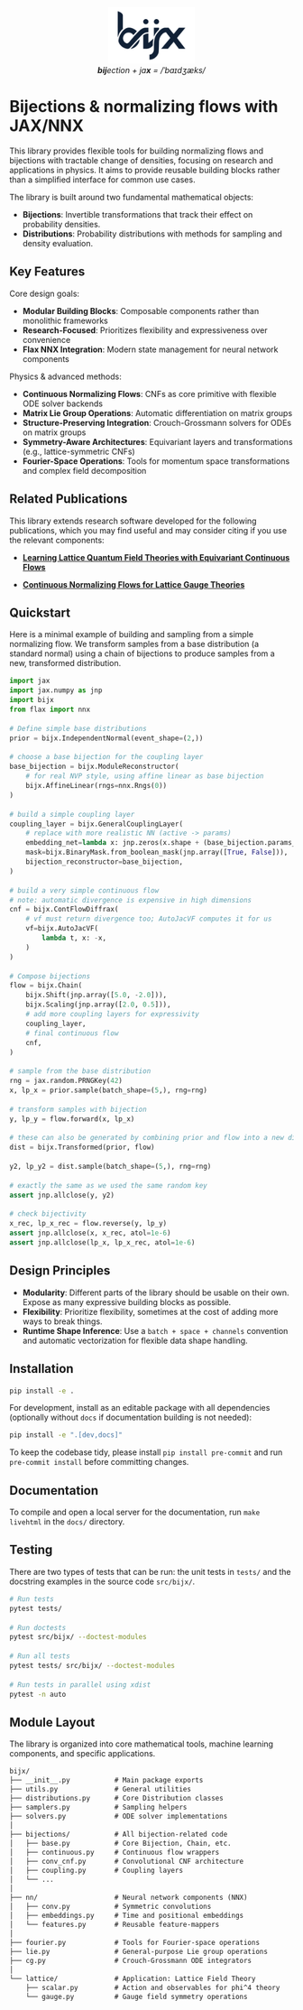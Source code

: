 <p align="center">
    <img src="docs/source/_static/icons/bijx.svg" alt="bijx logo" height="100">
    <br>
    <em><b>bij</b>ection + ja<b>x</b> = /ˈbaɪdʒæks/</em>
</p>

# Bijections & normalizing flows with JAX/NNX

This library provides flexible tools for building normalizing flows and bijections with tractable change of densities, focusing on research and applications in physics. It aims to provide reusable building blocks rather than a simplified interface for common use cases.

The library is built around two fundamental mathematical objects:

- **Bijections**: Invertible transformations that track their effect on probability densities.
- **Distributions**: Probability distributions with methods for sampling and density evaluation.

## Key Features

Core design goals:
- **Modular Building Blocks**: Composable components rather than monolithic frameworks
- **Research-Focused**: Prioritizes flexibility and expressiveness over convenience
- **Flax NNX Integration**: Modern state management for neural network components

Physics & advanced methods:
- **Continuous Normalizing Flows**: CNFs as core primitive with flexible ODE solver backends
- **Matrix Lie Group Operations**: Automatic differentiation on matrix groups
- **Structure-Preserving Integration**: Crouch-Grossmann solvers for ODEs on matrix groups
- **Symmetry-Aware Architectures**: Equivariant layers and transformations (e.g., lattice-symmetric CNFs)
- **Fourier-Space Operations**: Tools for momentum space transformations and complex field decomposition

## Related Publications

This library extends research software developed for the following publications, which you may find useful and may consider citing if you use the relevant components:

- **[Learning Lattice Quantum Field Theories with Equivariant Continuous Flows](https://arxiv.org/abs/2207.00283)**

- **[Continuous Normalizing Flows for Lattice Gauge Theories](https://arxiv.org/abs/2410.13161)**

## Quickstart

Here is a minimal example of building and sampling from a simple normalizing flow. We transform samples from a base distribution (a standard normal) using a chain of bijections to produce samples from a new, transformed distribution.

```python
import jax
import jax.numpy as jnp
import bijx
from flax import nnx

# Define simple base distributions
prior = bijx.IndependentNormal(event_shape=(2,))

# choose a base bijection for the coupling layer
base_bijection = bijx.ModuleReconstructor(
    # for real NVP style, using affine linear as base bijection
    bijx.AffineLinear(rngs=nnx.Rngs(0))
)

# build a simple coupling layer
coupling_layer = bijx.GeneralCouplingLayer(
    # replace with more realistic NN (active -> params)
    embedding_net=lambda x: jnp.zeros(x.shape + (base_bijection.params_total_size,)),
    mask=bijx.BinaryMask.from_boolean_mask(jnp.array([True, False])),
    bijection_reconstructor=base_bijection,
)

# build a very simple continuous flow
# note: automatic divergence is expensive in high dimensions
cnf = bijx.ContFlowDiffrax(
    # vf must return divergence too; AutoJacVF computes it for us
    vf=bijx.AutoJacVF(
        lambda t, x: -x,
    )
)

# Compose bijections
flow = bijx.Chain(
    bijx.Shift(jnp.array([5.0, -2.0])),
    bijx.Scaling(jnp.array([2.0, 0.5])),
    # add more coupling layers for expressivity
    coupling_layer,
    # final continuous flow
    cnf,
)

# sample from the base distribution
rng = jax.random.PRNGKey(42)
x, lp_x = prior.sample(batch_shape=(5,), rng=rng)

# transform samples with bijection
y, lp_y = flow.forward(x, lp_x)

# these can also be generated by combining prior and flow into a new distribution
dist = bijx.Transformed(prior, flow)

y2, lp_y2 = dist.sample(batch_shape=(5,), rng=rng)

# exactly the same as we used the same random key
assert jnp.allclose(y, y2)

# check bijectivity
x_rec, lp_x_rec = flow.reverse(y, lp_y)
assert jnp.allclose(x, x_rec, atol=1e-6)
assert jnp.allclose(lp_x, lp_x_rec, atol=1e-6)
```

## Design Principles

- **Modularity**: Different parts of the library should be usable on their own. Expose as many expressive building blocks as possible.
- **Flexibility**: Prioritize flexibility, sometimes at the cost of adding more ways to break things.
- **Runtime Shape Inference**: Use a `batch + space + channels` convention and automatic vectorization for flexible data shape handling.

## Installation

```bash
pip install -e .
```

For development, install as an editable package with all dependencies (optionally without `docs` if documentation building is not needed):

```bash
pip install -e ".[dev,docs]"
```

To keep the codebase tidy, please install `pip install pre-commit` and run `pre-commit install` before committing changes.

## Documentation

To compile and open a local server for the documentation, run `make livehtml` in the `docs/` directory.

## Testing

There are two types of tests that can be run:
the unit tests in `tests/` and the docstring examples in the source code `src/bijx/`.

```bash
# Run tests
pytest tests/

# Run doctests
pytest src/bijx/ --doctest-modules

# Run all tests
pytest tests/ src/bijx/ --doctest-modules

# Run tests in parallel using xdist
pytest -n auto
```

## Module Layout

The library is organized into core mathematical tools, machine learning components, and specific applications.

```
bijx/
├── __init__.py           # Main package exports
├── utils.py              # General utilities
├── distributions.py      # Core Distribution classes
├── samplers.py           # Sampling helpers
├── solvers.py            # ODE solver implementations
│
├── bijections/           # All bijection-related code
│   ├── base.py           # Core Bijection, Chain, etc.
│   ├── continuous.py     # Continuous flow wrappers
│   ├── conv_cnf.py       # Convolutional CNF architecture
│   ├── coupling.py       # Coupling layers
│   └── ...
│
├── nn/                   # Neural network components (NNX)
│   ├── conv.py           # Symmetric convolutions
│   ├── embeddings.py     # Time and positional embeddings
│   └── features.py       # Reusable feature-mappers
│
├── fourier.py            # Tools for Fourier-space operations
├── lie.py                # General-purpose Lie group operations
├── cg.py                 # Crouch-Grossmann ODE integrators
│
└── lattice/              # Application: Lattice Field Theory
    ├── scalar.py         # Action and observables for phi^4 theory
    └── gauge.py          # Gauge field symmetry operations
```
